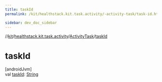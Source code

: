 ```yaml
---
title: taskId
permalink: /kit/healthstack.kit.task.activity/-activity-task/task-id.html

sidebar: dev_doc_sidebar
---
```

//[kit](../../../kit.html)/[healthstack.kit.task.activity](../index.html)/[ActivityTask](index.html)/[taskId](task-id.html)



# taskId



[androidJvm]\
val [taskId](task-id.html): [String](https://kotlinlang.org/api/latest/jvm/stdlib/kotlin/-string/index.html)




